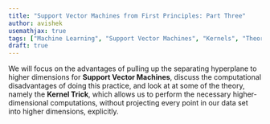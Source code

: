 ```yaml
---
title: "Support Vector Machines from First Principles: Part Three"
author: avishek
usemathjax: true
tags: ["Machine Learning", "Support Vector Machines", "Kernels", "Theory"]
draft: true
---
```


We will focus on the advantages of pulling up the separating hyperplane to higher dimensions for **Support Vector Machines**, discuss the computational disadvantages of doing this practice, and look at at some of the theory, namely the **Kernel Trick**, which allows us to perform the necessary higher-dimensional computations, without projecting every point in our data set into higher dimensions, explicitly.


